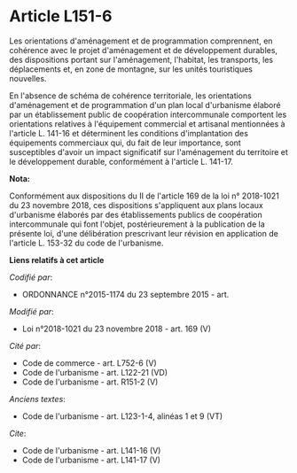 # Article L151-6

Les orientations d'aménagement et de programmation comprennent, en cohérence avec le projet d'aménagement et de développement
durables, des dispositions portant sur l'aménagement, l'habitat, les transports, les déplacements et, en zone de montagne,
sur les unités touristiques nouvelles. 

En l'absence de schéma de cohérence territoriale, les orientations d'aménagement et de programmation d'un plan local
d'urbanisme élaboré par un établissement public de coopération intercommunale comportent les orientations relatives à
l'équipement commercial et artisanal mentionnées à l'article L. 141-16 et déterminent les conditions d'implantation des
équipements commerciaux qui, du fait de leur importance, sont susceptibles d'avoir un impact significatif sur l'aménagement
du territoire et le développement durable, conformément à l'article L. 141-17.

**Nota:**

Conformément aux dispositions du II de l'article 169 de la loi n° 2018-1021 du 23 novembre 2018, ces dispositions
s'appliquent aux plans locaux d'urbanisme élaborés par des établissements publics de coopération intercommunale qui font
l'objet, postérieurement à la publication de la présente loi, d'une délibération prescrivant leur révision en application de
l'article L. 153-32 du code de l'urbanisme.

**Liens relatifs à cet article**

_Codifié par_:

  - ORDONNANCE n°2015-1174 du 23 septembre 2015 - art.

_Modifié par_:

  - Loi n°2018-1021 du 23 novembre 2018 - art. 169 (V)

_Cité par_:

  - Code de commerce - art. L752-6 (V)
  - Code de l'urbanisme - art. L122-21 (VD)
  - Code de l'urbanisme - art. R151-2 (V)

_Anciens textes_:

  - Code de l'urbanisme - art. L123-1-4, alinéas 1 et 9 (VT)

_Cite_:

  - Code de l'urbanisme - art. L141-16 (V)
  - Code de l'urbanisme - art. L141-17 (V)
